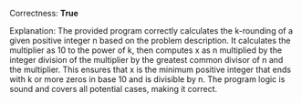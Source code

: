 Correctness: **True**

Explanation: The provided program correctly calculates the k-rounding of a given positive integer n based on the problem description. It calculates the multiplier as 10 to the power of k, then computes x as n multiplied by the integer division of the multiplier by the greatest common divisor of n and the multiplier. This ensures that x is the minimum positive integer that ends with k or more zeros in base 10 and is divisible by n. The program logic is sound and covers all potential cases, making it correct.